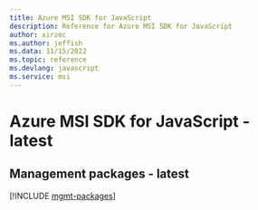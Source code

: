 ```yaml
---
title: Azure MSI SDK for JavaScript
description: Reference for Azure MSI SDK for JavaScript
author: xirzec
ms.author: jeffish
ms.data: 11/15/2022
ms.topic: reference
ms.devlang: javascript
ms.service: msi
---
```

# Azure MSI SDK for JavaScript - latest

## Management packages - latest
[!INCLUDE [mgmt-packages](msi-mgmt-index.md)]